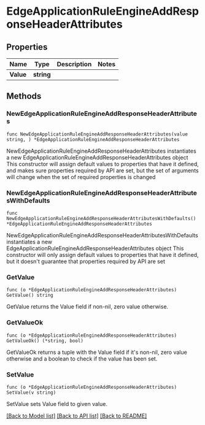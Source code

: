 # EdgeApplicationRuleEngineAddResponseHeaderAttributes

## Properties

Name | Type | Description | Notes
------------ | ------------- | ------------- | -------------
**Value** | **string** |  | 

## Methods

### NewEdgeApplicationRuleEngineAddResponseHeaderAttributes

`func NewEdgeApplicationRuleEngineAddResponseHeaderAttributes(value string, ) *EdgeApplicationRuleEngineAddResponseHeaderAttributes`

NewEdgeApplicationRuleEngineAddResponseHeaderAttributes instantiates a new EdgeApplicationRuleEngineAddResponseHeaderAttributes object
This constructor will assign default values to properties that have it defined,
and makes sure properties required by API are set, but the set of arguments
will change when the set of required properties is changed

### NewEdgeApplicationRuleEngineAddResponseHeaderAttributesWithDefaults

`func NewEdgeApplicationRuleEngineAddResponseHeaderAttributesWithDefaults() *EdgeApplicationRuleEngineAddResponseHeaderAttributes`

NewEdgeApplicationRuleEngineAddResponseHeaderAttributesWithDefaults instantiates a new EdgeApplicationRuleEngineAddResponseHeaderAttributes object
This constructor will only assign default values to properties that have it defined,
but it doesn't guarantee that properties required by API are set

### GetValue

`func (o *EdgeApplicationRuleEngineAddResponseHeaderAttributes) GetValue() string`

GetValue returns the Value field if non-nil, zero value otherwise.

### GetValueOk

`func (o *EdgeApplicationRuleEngineAddResponseHeaderAttributes) GetValueOk() (*string, bool)`

GetValueOk returns a tuple with the Value field if it's non-nil, zero value otherwise
and a boolean to check if the value has been set.

### SetValue

`func (o *EdgeApplicationRuleEngineAddResponseHeaderAttributes) SetValue(v string)`

SetValue sets Value field to given value.



[[Back to Model list]](../README.md#documentation-for-models) [[Back to API list]](../README.md#documentation-for-api-endpoints) [[Back to README]](../README.md)


